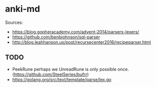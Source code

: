 anki-md
=======

Sources:
- https://blog.gopheracademy.com/advent-2014/parsers-lexers/
- https://github.com/benbjohnson/sql-parser
- http://blog.leahhanson.us/post/recursecenter2016/recipeparser.html

TODO
----
* PeekRune perhaps we UnreadRune is only possible once.
  (https://github.com/SteelSeries/bufrr)
* https://golang.org/src/text/template/parse/lex.go
